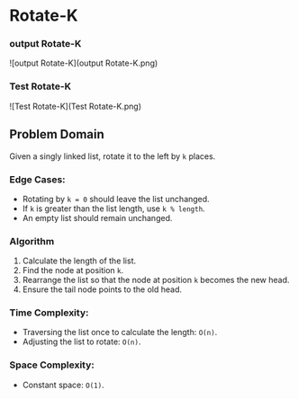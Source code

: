 # Rotate-K
### output Rotate-K
![output Rotate-K](output Rotate-K.png)


### Test Rotate-K
![Test Rotate-K](Test Rotate-K.png)

## Problem Domain
Given a singly linked list, rotate it to the left by `k` places.

### Edge Cases:
- Rotating by `k = 0` should leave the list unchanged.
- If `k` is greater than the list length, use `k % length`.
- An empty list should remain unchanged.

### Algorithm
1. Calculate the length of the list.
2. Find the node at position `k`.
3. Rearrange the list so that the node at position `k` becomes the new head.
4. Ensure the tail node points to the old head.

### Time Complexity:
- Traversing the list once to calculate the length: `O(n)`.
- Adjusting the list to rotate: `O(n)`.

### Space Complexity:
- Constant space: `O(1)`.
